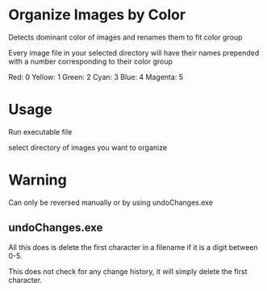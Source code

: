 # Organize Images by Color
Detects dominant color of images and renames them to fit color group

Every image file in your selected directory will have their names prepended with a number corresponding to their color group

Red: 0
Yellow: 1
Green: 2
Cyan: 3
Blue: 4
Magenta: 5

# Usage
Run executable file

select directory of images you want to organize

# Warning 

Can only be reversed manually or by using undoChanges.exe

## undoChanges.exe
All this does is delete the first character in a filename if it is a digit between 0-5.

This does not check for any change history, it will simply delete the first character.

